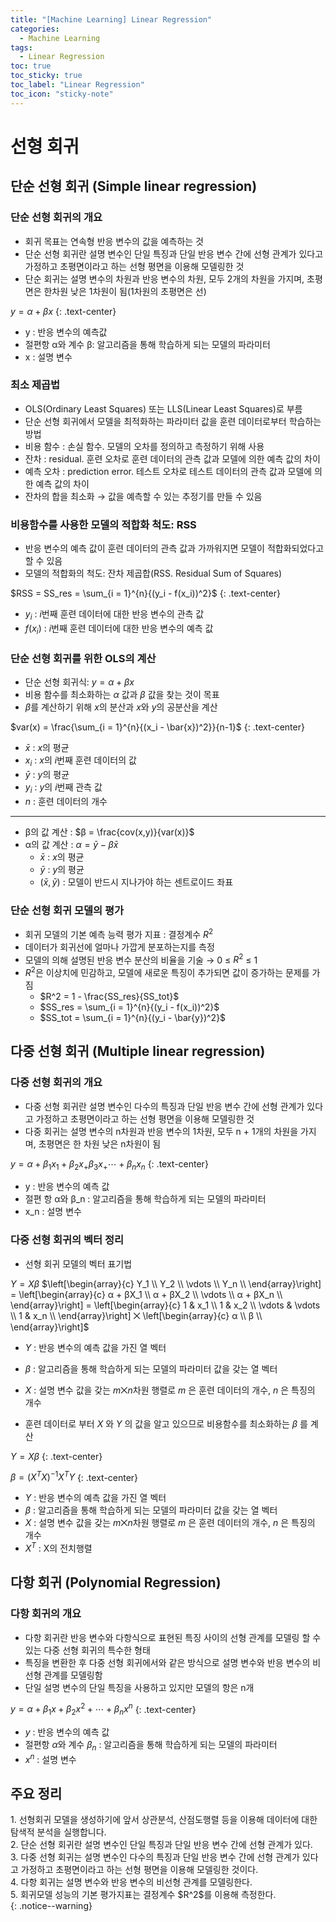 ```yaml
---
title: "[Machine Learning] Linear Regression"
categories:
  - Machine Learning
tags:
  - Linear Regression
toc: true
toc_sticky: true
toc_label: "Linear Regression"
toc_icon: "sticky-note"
---
```


# 선형 회귀

## 단순 선형 회귀 (Simple linear regression)

### 단순 선형 회귀의 개요
- 회귀 목표는 연속형 반응 변수의 값을 예측하는 것
- 단순 선형 회귀란 설명 변수인 단일 특징과 단일 반응 변수 간에 선형 관계가 있다고 가정하고 초평면이라고 하는 선형 평면을 이용해 모델링한 것
- 단순 회귀는 설명 변수의 차원과 반응 변수의 차원, 모두 2개의 차원을 가지며, 초평면은 한차원 낮은 1차원이 됨(1차원의 초평면은 선)

$y = α + βx$
{: .text-center}

- y : 반응 변수의 예측값
- 절편항 α와 계수 β: 알고리즘을 통해 학습하게 되는 모델의 파라미터
- x : 설명 변수

### 최소 제곱법
- OLS(Ordinary Least Squares) 또는 LLS(Linear Least Squares)로 부름
- 단순 선형 회귀에서 모델을 최적화하는 파라미터 값을 훈련 데이터로부터 학습하는 방법
- 비용 함수 : 손실 함수. 모델의 오차를 정의하고 측정하기 위해 사용
- 잔차 : residual. 훈련 오차로 훈련 데이터의 관측 값과 모델에 의한 예측 값의 차이
- 예측 오차 : prediction error. 테스트 오차로 테스트 데이터의 관측 값과 모델에 의한 예측 값의 차이
- 잔차의 합을 최소화 → 값을 예측할 수 있는 추정기를 만들 수 있음

### 비용함수를 사용한 모델의 적합화 척도: RSS
- 반응 변수의 예측 값이 훈련 데이터의 관측 값과 가까워지면 모델이 적합화되었다고 할 수 있음
- 모델의 적합화의 척도: 잔차 제곱합(RSS. Residual Sum of Squares)

$RSS = SS_res = \sum_{i = 1}^{n}{(y_i - f(x_i))^2}$
{: .text-center}

- $y_i$ : $i$번째 훈련 데이터에 대한 반응 변수의 관측 값
- $f(x_i)$ : $i$번째 훈련 데이터에 대한 반응 변수의 예측 값

### 단순 선형 회귀를 위한 OLS의 계산
- 단순 선형 회귀식: $y = α + βx$
- 비용 함수를 최소화하는 $α$ 값과 $β$ 값을 찾는 것이 목표
- $β$를 계산하기 위해 $x$의 분산과 $x$와 $y$의 공분산을 계산

$var(x) = \frac{\sum_{i = 1}^{n}{(x_i - \bar{x})^2}}{n-1}$
{: .text-center}

- $\bar{x}$ : $x$의 평균
- $x_i$ : $x$의 $i$번째 훈련 데이터의 값
- $\bar{y}$ : $y$의 평균
- $y_i$ : $y$의 $i$번째 관측 값
- $n$ : 훈련 데이터의 개수

---

- β의 값 계산 : $β = \frac{cov(x,y)}{var(x)}$
- α의 값 계산 : $α = \bar{y} - β\bar{x}$
  - $\bar{x}$ : $x$의 평균
  - $\bar{y}$ : $y$의 평균
  - $(\bar{x},\bar{y})$ : 모델이 반드시 지나가야 하는 센트로이드 좌표

### 단순 선형 회귀 모델의 평가
- 회귀 모델의 기본 예측 능력 평가 지표 : 결정계수 $R^2$
- 데이터가 회귀선에 얼마나 가깝게 분포하는지를 측정
- 모델의 의해 설명된 반응 변수 분산의 비율을 기술 → 0 ≤ $R^2$ ≤ 1
- $R^2$은 이상치에 민감하고, 모델에 새로운 특징이 추가되면 값이 증가하는 문제를 가짐
  - $R^2 = 1 - \frac{SS_res}{SS_tot}$
  - $SS_res = \sum_{i = 1}^{n}{(y_i - f(x_i))^2}$
  - $SS_tot = \sum_{i = 1}^{n}{(y_i - \bar{y})^2}$


## 다중 선형 회귀 (Multiple linear regression)

### 다중 선형 회귀의 개요
- 다중 선형 회귀란 설명 변수인 다수의 특징과 단일 반응 변수 간에 선형 관계가 있다고 가정하고 초평면이라고 하는 선형 평면을 이용해 모델링한 것
- 다중 회귀는 설명 변수의 n차원과 반응 변수의 1차원, 모두 n + 1개의 차원을 가지며, 초평면은 한 차원 낮은 n차원이 됨

$y = α + β_1x_1 + β_2x_ + β_3x_ + \cdots + β_nx_n$
{: .text-center}

- y : 반응 변수의 예측 값
- 절편 항 α와 β_n : 알고리즘을 통해 학습하게 되는 모델의 파라미터
- x_n : 설명 변수

### 다중 선형 회귀의 벡터 정리
- 선형 회귀 모델의 벡터 표기법

$Y = Xβ$
$\left[\begin{array}{c} Y_1 \\ Y_2 \\ \vdots \\ Y_n \\ \end{array}\right] = \left[\begin{array}{c} α + βX_1 \\ α + βX_2 \\ \vdots \\ α + βX_n \\ \end{array}\right] = \left[\begin{array}{c} 1 & x_1 \\ 1 & x_2 \\ \vdots & \vdots \\ 1 & x_n \\ \end{array}\right] ⨉ \left[\begin{array}{c} α \\ β \\ \end{array}\right]$

- $Y$ : 반응 변수의 예측 값을 가진 열 벡터
- $β$ : 알고리즘을 통해 학습하게 되는 모델의 파라미터 값을 갖는 열 벡터
- $X$ : 설명 변수 값을 갖는 $m ⨉ n$차원 행렬로 $m$ 은 훈련 데이터의 개수, $n$ 은 특징의 개수

- 훈련 데이터로 부터 $X$ 와 $Y$ 의 값을 알고 있으므로 비용함수를 최소화하는 $β$ 를 계산

$Y = Xβ$
{: .text-center}

$β = (X^TX)^{-1}X^TY$
{: .text-center}

  - $Y$ : 반응 변수의 예측 값을 가진 열 벡터
  - $β$ : 알고리즘을 통해 학습하게 되는 모델의 파라미터 값을 갖는 열 벡터
  - $X$ : 설명 변수 값을 갖는 $m ⨉ n$차원 행렬로 $m$ 은 훈련 데이터의 개수, $n$ 은 특징의 개수
  - $X^T$ : X의 전치행렬


## 다항 회귀 (Polynomial Regression)

### 다항 회귀의 개요
- 다항 회귀란 반응 변수와 다항식으로 표현된 특징 사이의 선형 관계를 모델링 할 수 있는 다중 선형 회귀의 특수한 형태
- 특징을 변환한 후 다중 선형 회귀에서와 같은 방식으로 설명 변수와 반응 변수의 비선형 관계를 모델링함
- 단일 설명 변수의 단일 특징을 사용하고 있지만 모델의 항은 n개

$y = α + β_1x + β_2x^2 + \cdots + β_nx^n$
{: .text-center}

  - $y$ : 반응 변수의 예측 값
  - 절편항 $α$와 계수 $β_n$ : 알고리즘을 통해 학습하게 되는 모델의 파라미터
  - $x^n$ : 설명 변수

## 주요 정리

<div>
  1. 선형회귀 모델을 생성하기에 앞서 상관분석, 산점도행렬 등을 이용해 데이터에 대한 탐색적 분석을 실행합니다.<br>
  2. 단순 선형 회귀란 설명 변수인 단일 특징과 단일 반응 변수 간에 선형 관계가 있다.<br>
  3. 다중 선형 회귀는 설명 변수인 다수의 특징과 단일 반응 변수 간에 선형 관계가 있다고 가정하고 초평면이라고 하는 선형 평면을 이용해 모델링한 것이다.<br>
  4. 다항 회귀는 설명 변수와 반응 변수의 비선형 관계를 모델링한다.<br>
  5. 회귀모델 성능의 기본 평가지표는 결정계수 $R^2$를 이용해 측정한다.<br>
</div>
{: .notice--warning}
